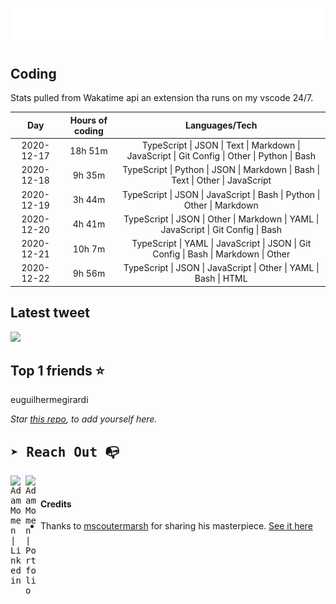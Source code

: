 
![test image size](/assets/welcome_message.gif)

## Coding
Stats pulled from Wakatime api an extension tha runs on my vscode 24/7.

|Day|Hours of coding|Languages/Tech|
|:-:|:-:|:-:|
|2020-12-17|18h 51m|TypeScript &#124; JSON &#124; Text &#124; Markdown &#124; JavaScript &#124; Git Config &#124; Other &#124; Python &#124; Bash|
|2020-12-18|9h 35m|TypeScript &#124; Python &#124; JSON &#124; Markdown &#124; Bash &#124; Text &#124; Other &#124; JavaScript|
|2020-12-19|3h 44m|TypeScript &#124; JSON &#124; JavaScript &#124; Bash &#124; Python &#124; Other &#124; Markdown|
|2020-12-20|4h 41m|TypeScript &#124; JSON &#124; Other &#124; Markdown &#124; YAML &#124; JavaScript &#124; Git Config &#124; Bash|
|2020-12-21|10h 7m|TypeScript &#124; YAML &#124; JavaScript &#124; JSON &#124; Git Config &#124; Bash &#124; Markdown &#124; Other|
|2020-12-22|9h 56m|TypeScript &#124; JSON &#124; JavaScript &#124; Other &#124; YAML &#124; Bash &#124; HTML|

## Latest tweet
[<img src="<tweet-image-url>" width="400">](https://twitter.com/adammomen8/status/1316739109638090754)

## Top 1 friends ⭐️
euguilhermegirardi

*Star [this repo](https://github.com/AdamMomen/AdamMomen), to add yourself here.*


<samp>

## ➤ Reach Out :mailbox_with_no_mail:

>
  <a href="https://www.linkedin.com/in/adam-momen-99596275/">
     <img align="left" alt="Adam Momen | Linkedin" width="24px" src="./assets/Linkedin.svg" />
   </a>

   <a href="https://adammomen.com/">
     <img align="left" alt="Adam Momen | Portfolio" width="24px" src="./assets/web.svg" />
   </a>

</samp>

<br>

#### Credits
* Thanks to [mscoutermarsh](https://github.com/mscoutermarsh) for sharing his masterpiece. [See it here](https://github.com/mscoutermarsh/mscoutermarsh)